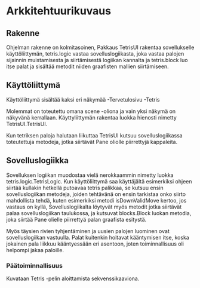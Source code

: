 # Arkkitehtuurikuvaus

## Rakenne

Ohjelman rakenne on kolmitasoinen, Pakkaus TetrisUI rakentaa sovellukselle käyttöliittymän, tetris.logic 
vastaa sovelluslogiikasta, joka vastaa palojen sijainnin muistamisesta ja siirtämisestä logiikan kannalta 
ja tetris.block luo itse palat ja sisältää metodit niiden graafisten mallien siirtämiseen.

## Käyttöliittymä

Käyttöliittymä sisältää kaksi eri näkymää
-Tervetulosivu
-Tetris

Molemmat on toteutettu omana scene -oliona ja vain yksi näkymä on näkyvänä kerrallaan. Käyttyliittymän 
rakentaa luokka hienosti nimetty TetrisUI.TetrisUI.

Kun tetriksen paloja halutaan liikuttaa TetrisUI kutsuu sovelluslogiikassa toteutettuja metodeja, jotka 
siirtävät Pane oliolle piirrettyjä kappaleita.

## Sovelluslogiikka

Sovelluksen logiikan muodostaa vielä nerokkaammin nimetty luokka tetris.logic.TetrisLogic. 
Kun käyttöliittymä saa käyttäjältä esimerkiksi ohjeen siirtää kullakin hetkellä putoavaa tetris palikkaa, 
se kutsuu ensin sovelluslogiikan metodeja, joiden tehtävänä on ensin tarkistaa onko siirto mahdollista 
tehdä, kuten esimerkiksi metodi isDownValidMove kertoo, jos vastaus on kyllä, Sovelluslogiikalta löytyvät 
myös metodit jotka siirtävät palaa sovelluslogiikan taulukossa, ja kutsuvat blocks.Block luokan metodia, 
joka siirtää Pane olielle piirrettyä palan graafista esitystä.

Myös täysien rivien tyhjentäminen ja uusien palojen luominen ovat sovelluslogiikan vastuulla. Palat 
kuitenkin hoitavat kääntymisen itse, koska jokainen pala liikkuu kääntyessään eri asentoon, joten 
toiminnallisuus oli helpompi jakaa paloille.

### Päätoiminnallisuus

Kuvataan Tetris -pelin aloittamista sekvenssikaaviona.  
